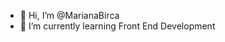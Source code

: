 - 👋 Hi, I’m @MarianaBirca
- 🌱 I’m currently learning Front End Development

<!---
MarianaBirca/MarianaBirca is a ✨ special ✨ repository because its `README.md` (this file) appears on your GitHub profile.
You can click the Preview link to take a look at your changes.
--->
